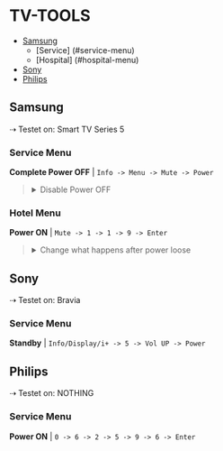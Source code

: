 # TV-TOOLS

-   [Samsung](#samsung)
    - [Service] (#service-menu)
    - [Hospital] (#hospital-menu)
-   [Sony](#sony)
-   [Philips](#philips)


## Samsung 
⇢ Testet on: Smart TV Series 5

### Service Menu
**Complete Power OFF** | `Info -> Menu -> Mute -> Power`


> <details><summary>Disable Power OFF</summary>Option -> Production Option -> Frame TV -> ON</details>

### Hotel Menu
**Power ON** | `Mute -> 1 -> 1 -> 9 -> Enter`


> <details><summary>Change what happens after power loose</summary>Power On -> Power On</details>




## Sony
⇢ Testet on: Bravia

### Service Menu
 **Standby** | `Info/Display/i+ -> 5 -> Vol UP -> Power`



## Philips
⇢ Testet on: NOTHING

### Service Menu
**Power ON** | `0 -> 6 -> 2 -> 5 -> 9 -> 6 -> Enter`

